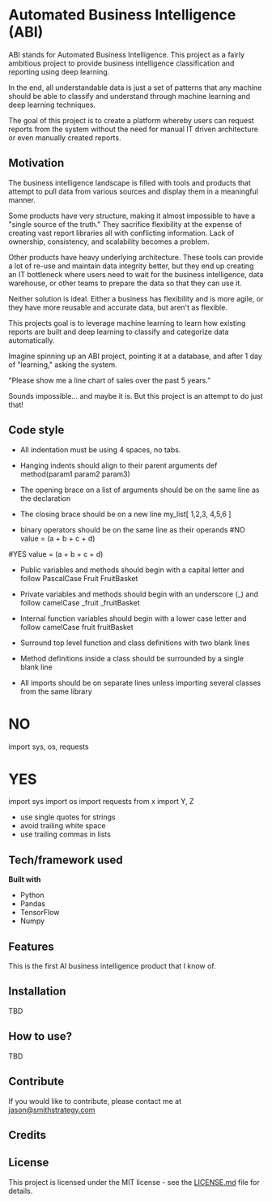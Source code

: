 # Automated Business Intelligence (ABI)
ABI stands for Automated Business Intelligence.  This project as a fairly ambitious project to provide business intelligence classification and reporting using deep learning.

In the end, all understandable data is just a set of patterns that any machine should be able to classify and understand through machine learning and deep learning techniques.

The goal of this project is to create a platform whereby users can request reports from the system without the need for manual IT driven architecture or even manually created reports.

## Motivation
The business intelligence landscape is filled with tools and products that attempt to pull data from various sources and display them in a meaningful manner.

Some products have very structure, making it almost impossible to have a "single source of the truth."  They sacrifice flexibility at the expense of creating vast report libraries all with conflicting information.  Lack of ownership, consistency, and scalability becomes a problem.

Other products have heavy underlying architecture.  These tools can provide a lot of re-use and maintain data integrity better, but they end up creating an IT bottleneck where users need to wait for the business intelligence, data warehouse, or other teams to prepare the data so that they can use it.

Neither solution is ideal.  Either a business has flexibility and is more agile, or they have more reusable and accurate data, but aren't as flexible.

This projects goal is to leverage machine learning to learn how existing reports are built and deep learning to classify and categorize data automatically.

Imagine spinning up an ABI project, pointing it at a database, and after 1 day of "learning," asking the system.

"Please show me a line chart of sales over the past 5 years."

Sounds impossible... and maybe it is.  But this project is an attempt to do just that!


## Code style
- All indentation must be using 4 spaces, no tabs.
- Hanging indents should align to their parent arguments
    def method(param1
               param2
               param3)

- The opening brace on a list of arguments should be on the same line as the declaration
- The closing brace should be on a new line
    my_list[
        1,2,3,
        4,5,6
    ]
- binary operators should be on the same line as their operands
#NO
value = (a +
        b +
        c +
        d)

#YES
value = (a
         + b
         + c
         + d)

- Public variables and methods should begin with a capital letter and follow PascalCase
    Fruit
    FruitBasket
- Private variables and methods should begin with an underscore (_) and follow camelCase
    _fruit
    _fruitBasket
- Internal function variables should begin with a lower case letter and follow camelCase
    fruit
    fruitBasket

- Surround top level function and class definitions with two blank lines
- Method definitions inside a class should be surrounded by a single blank line

- All imports should be on separate lines unless importing several classes from the same library
# NO
import sys, os, requests

# YES
import sys
import os
import requests
from x import Y, Z

- use single quotes for strings
- avoid trailing white space
- use trailing commas in lists

 

## Tech/framework used

<b>Built with</b>
- Python
- Pandas
- TensorFlow
- Numpy

## Features
This is the first AI business intelligence product that I know of.

## Installation
TBD

## How to use?
TBD

## Contribute
If you would like to contribute, please contact me at jason@smithstrategy.com

## Credits


## License
This project is licensed under the MIT license - see the [LICENSE.md](License.md) file for details.
